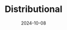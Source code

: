 ---  
layout: startup_page  
title: "Distributional"  
id: "distributional.com"  
permalink: "/distributionaldistributional.com10082024/"  
website: "https://www.distributional.com/"  
funding_round: "Series A"  
funding_amount: "$19M"  
investors: "Two Sigma Ventures, Andreessen Horowitz, Operator Collective, Oregon Venture Fund, Essence VC, Alumni Ventures"  
about: "Distributional is an AI testing platform that helps companies proactively identify and mitigate risks associated with AI applications. It provides a comprehensive solution for continuous testing, monitoring, and troubleshooting, enabling organizations to improve the reliability and performance of their AI systems before deployment. The platform offers automated statistical testing, dashboard organization of test results, and collaborative workspaces for teams."  
markets: "AI, A/B Testing, Information Technology, Productivity Tools"  
hq: "Berkeley, California, United States"  
founded_year: "2023"  
linkedin: "https://www.linkedin.com/company/dbnlai"  
twitter: "https://twitter.com/dbnlAI"  
instagram: ""  
facebook: ""  
crunchbase: "https://www.crunchbase.com/organization/distributional"  
pitchbook: "https://pitchbook.com/profiles/company/542476-27"  

date_display: "08-Oct-2024"  
date: "2024-10-08"

# SEO Optimization  
meta_title: "Distributional - Series A Funding ($19M)"  
meta_description: "Distributional, Distributional is an AI testing platform that helps companies proactively identify and mitigate risks associated with AI applications. It provides a c..."  
meta_keywords: "Distributional, AI, A/B Testing, Information Technology, Productivity Tools, Series A funding"  
canonical_url: "https://startup.projectstartups.com/distributionaldistributional.com10082024/"  
---